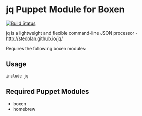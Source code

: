 # jq Puppet Module for Boxen

[![Build Status](https://travis-ci.org/boxen/puppet-jq.png?branch=master)](https://travis-ci.org/boxen/puppet-jq)

jq is a lightweight and flexible command-line JSON processor - http://stedolan.github.io/jq/

Requires the following boxen modules:

## Usage

```puppet
include jq
```

## Required Puppet Modules

* boxen
* homebrew
